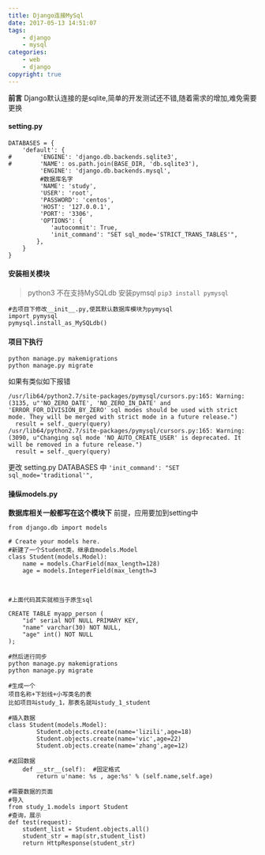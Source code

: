 ```yaml
---
title: Django连接MySql
date: 2017-05-13 14:51:07
tags:
    - django
    - mysql
categories:
    - web
    - django
copyright: true
---
```

**前言**
Django默认连接的是sqlite,简单的开发测试还不错,随着需求的增加,难免需要更换

<!--more-->
#### setting.py
```
DATABASES = {
    'default': {
#        'ENGINE': 'django.db.backends.sqlite3',
#        'NAME': os.path.join(BASE_DIR, 'db.sqlite3'),
         'ENGINE': 'django.db.backends.mysql',
         #数据库名字
         'NAME': 'study', 
         'USER': 'root',
         'PASSWORD': 'centos',
         'HOST': '127.0.0.1',
         'PORT': '3306',
         'OPTIONS': {
            'autocommit': True,
            'init_command': "SET sql_mode='STRICT_TRANS_TABLES'",
        },
    }
}

```


#### 安装相关模块
> python3 不在支持MySQLdb
>安装pymsql  `pip3 install pymysql`

```
#去项目下修改__init__.py,使其默认数据库模块为pymysql
import pymysql
pymysql.install_as_MySQLdb()
```

#### 项目下执行
```
python manage.py makemigrations
python manage.py migrate
```

如果有类似如下报错
```
/usr/lib64/python2.7/site-packages/pymysql/cursors.py:165: Warning: (3135, u"'NO_ZERO_DATE', 'NO_ZERO_IN_DATE' and 'ERROR_FOR_DIVISION_BY_ZERO' sql modes should be used with strict mode. They will be merged with strict mode in a future release.")
  result = self._query(query)
/usr/lib64/python2.7/site-packages/pymysql/cursors.py:165: Warning: (3090, u"Changing sql mode 'NO_AUTO_CREATE_USER' is deprecated. It will be removed in a future release.")
  result = self._query(query)
```

更改 setting.py DATABASES 中 `'init_command': "SET sql_mode='traditional'",`



#### 操纵models.py
**数据库相关一般都写在这个模块下** 前提，应用要加到setting中
```
from django.db import models

# Create your models here.
#新建了一个Student类，继承自models.Model
class Student(models.Model):
    name = models.CharField(max_length=128)
    age = models.IntegerField(max_length=3



#上面代码其实就相当于原生sql

CREATE TABLE myapp_person (
    "id" serial NOT NULL PRIMARY KEY,
    "name" varchar(30) NOT NULL,
    "age" int() NOT NULL
);

#然后进行同步
python manage.py makemigrations
python manage.py migrate

#生成一个
项目名称+下划线+小写类名的表
比如项目叫study_1，那表名就叫study_1_student
```

```
#插入数据
class Student(models.Model):
        Student.objects.create(name='lizili',age=18)
        Student.objects.create(name='vic',age=22)
        Student.objects.create(name='zhang',age=12)

#返回数据
    def __str__(self):  #固定格式
        return u'name: %s , age:%s' % (self.name,self.age)
```
```
#需要数据的页面
#导入
from study_1.models import Student
#查询，展示
def test(request):
    student_list = Student.objects.all()
    student_str = map(str,student_list)
    return HttpResponse(student_str)
```
